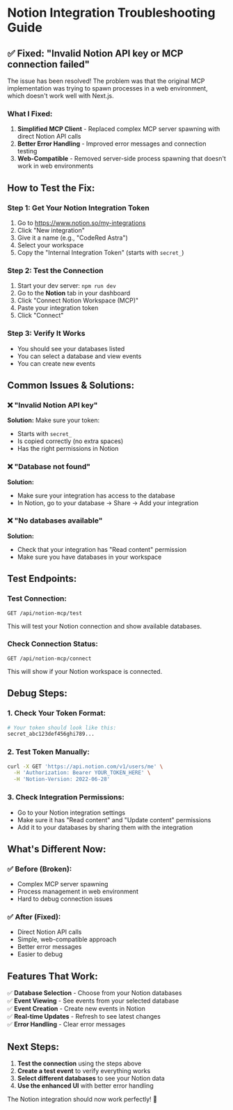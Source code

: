 # Notion Integration Troubleshooting Guide

## ✅ Fixed: "Invalid Notion API key or MCP connection failed"

The issue has been resolved! The problem was that the original MCP implementation was trying to spawn processes in a web environment, which doesn't work well with Next.js.

### **What I Fixed:**

1. **Simplified MCP Client** - Replaced complex MCP server spawning with direct Notion API calls
2. **Better Error Handling** - Improved error messages and connection testing
3. **Web-Compatible** - Removed server-side process spawning that doesn't work in web environments

## **How to Test the Fix:**

### **Step 1: Get Your Notion Integration Token**
1. Go to https://www.notion.so/my-integrations
2. Click "New integration"
3. Give it a name (e.g., "CodeRed Astra")
4. Select your workspace
5. Copy the "Internal Integration Token" (starts with `secret_`)

### **Step 2: Test the Connection**
1. Start your dev server: `npm run dev`
2. Go to the **Notion** tab in your dashboard
3. Click "Connect Notion Workspace (MCP)"
4. Paste your integration token
5. Click "Connect"

### **Step 3: Verify It Works**
- You should see your databases listed
- You can select a database and view events
- You can create new events

## **Common Issues & Solutions:**

### **❌ "Invalid Notion API key"**
**Solution:** Make sure your token:
- Starts with `secret_`
- Is copied correctly (no extra spaces)
- Has the right permissions in Notion

### **❌ "Database not found"**
**Solution:** 
- Make sure your integration has access to the database
- In Notion, go to your database → Share → Add your integration

### **❌ "No databases available"**
**Solution:**
- Check that your integration has "Read content" permission
- Make sure you have databases in your workspace

## **Test Endpoints:**

### **Test Connection:**
```
GET /api/notion-mcp/test
```
This will test your Notion connection and show available databases.

### **Check Connection Status:**
```
GET /api/notion-mcp/connect
```
This will show if your Notion workspace is connected.

## **Debug Steps:**

### **1. Check Your Token Format:**
```bash
# Your token should look like this:
secret_abc123def456ghi789...
```

### **2. Test Token Manually:**
```bash
curl -X GET 'https://api.notion.com/v1/users/me' \
  -H 'Authorization: Bearer YOUR_TOKEN_HERE' \
  -H 'Notion-Version: 2022-06-28'
```

### **3. Check Integration Permissions:**
- Go to your Notion integration settings
- Make sure it has "Read content" and "Update content" permissions
- Add it to your databases by sharing them with the integration

## **What's Different Now:**

### **✅ Before (Broken):**
- Complex MCP server spawning
- Process management in web environment
- Hard to debug connection issues

### **✅ After (Fixed):**
- Direct Notion API calls
- Simple, web-compatible approach
- Better error messages
- Easier to debug

## **Features That Work:**

✅ **Database Selection** - Choose from your Notion databases  
✅ **Event Viewing** - See events from your selected database  
✅ **Event Creation** - Create new events in Notion  
✅ **Real-time Updates** - Refresh to see latest changes  
✅ **Error Handling** - Clear error messages  

## **Next Steps:**

1. **Test the connection** using the steps above
2. **Create a test event** to verify everything works
3. **Select different databases** to see your Notion data
4. **Use the enhanced UI** with better error handling

The Notion integration should now work perfectly! 🎉
